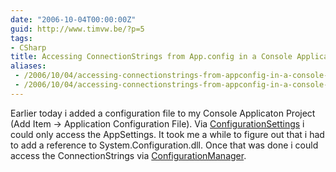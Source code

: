 ```yaml
---
date: "2006-10-04T00:00:00Z"
guid: http://www.timvw.be/?p=5
tags:
- CSharp
title: Accessing ConnectionStrings from App.config in a Console Application Project
aliases:
 - /2006/10/04/accessing-connectionstrings-from-appconfig-in-a-console-application-project/
 - /2006/10/04/accessing-connectionstrings-from-appconfig-in-a-console-application-project.html
---
```

Earlier today i added a configuration file to my Console Applicaton Project (Add Item -> Application Configuration File). Via [ConfigurationSettings](http://www.google.be/url?sa=t&ct=res&cd=1&url=http%3A%2F%2Fmsdn2.microsoft.com%2Fen-us%2Flibrary%2Fsystem.configuration.configurationsettings.aspx&ei=Z80jRYH_C6emiAKbksTEDA&sig=___7EifcEUZZI1hKTg7xiADzIZfIk=&sig2=l3qMgh7T4zcrtCc2IZOp-A) i could only access the AppSettings. It took me a while to figure out that i had to add a reference to System.Configuration.dll. Once that was done i could access the ConnectionStrings via [ConfigurationManager](http://www.google.be/url?sa=t&ct=res&cd=1&url=http%3A%2F%2Fmsdn2.microsoft.com%2Fen-us%2Flibrary%2Fsystem.configuration.configurationmanager.aspx&ei=wM0jRbOxF7mEiALA4smRDA&sig=__mZt6_vi0x3-IpA4WDtLjmB8J4qU=&sig2=RhtohKiKtaGgUOTNFNtJ-w).
